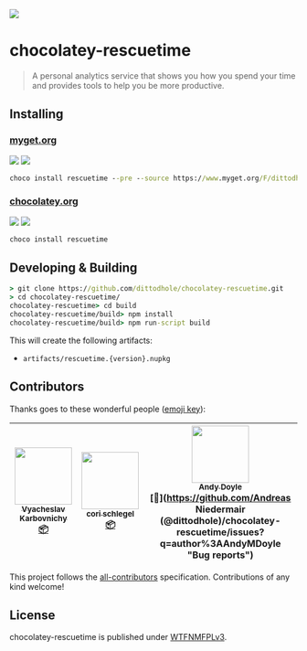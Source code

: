 ![](assets/icon.svg)

#  chocolatey-rescuetime

> A personal analytics service that shows you how you spend your time and provides tools to help you be more productive.

## Installing

### [myget.org][1]

[![](https://img.shields.io/appveyor/ci/dittodhole/chocolatey-rescuetime/develop.svg)][2]
[![](https://img.shields.io/myget/dittodhole/vpre/rescuetime.svg)][1]

```cmd
choco install rescuetime --pre --source https://www.myget.org/F/dittodhole/api/v2
```

### [chocolatey.org][3]

[![](https://img.shields.io/appveyor/ci/dittodhole/chocolatey-rescuetime/master.svg)][4]
[![](https://img.shields.io/chocolatey/v/rescuetime.svg)][3]

```cmd
choco install rescuetime
```

## Developing & Building

```cmd
> git clone https://github.com/dittodhole/chocolatey-rescuetime.git
> cd chocolatey-rescuetime/
chocolatey-rescuetime> cd build
chocolatey-rescuetime/build> npm install
chocolatey-rescuetime/build> npm run-script build
```

This will create the following artifacts:

- `artifacts/rescuetime.{version}.nupkg`

## Contributors

Thanks goes to these wonderful people ([emoji key](https://github.com/kentcdodds/all-contributors#emoji-key)):

<!-- ALL-CONTRIBUTORS-LIST:START - Do not remove or modify this section -->
<!-- prettier-ignore -->
| [<img src="https://avatars1.githubusercontent.com/u/7301634?v=4" width="100px;"/><br /><sub><b>Vyacheslav Karbovnichy</b></sub>](https://github.com/v-karbovnichy)<br />[📦](#platform-v-karbovnichy "Packaging/porting to new platform") | [<img src="https://avatars1.githubusercontent.com/u/46317?v=4" width="100px;"/><br /><sub><b>cori schlegel</b></sub>](http://kinrowan.net)<br />[📦](#platform-cori "Packaging/porting to new platform") | [<img src="https://avatars3.githubusercontent.com/u/307719?v=4" width="100px;"/><br /><sub><b>Andy Doyle</b></sub>](https://andydoyle.org)<br />[🐛](https://github.com/Andreas Niedermair (@dittodhole)/chocolatey-rescuetime/issues?q=author%3AAndyMDoyle "Bug reports") |
| :---: | :---: | :---: |
<!-- ALL-CONTRIBUTORS-LIST:END -->

This project follows the [all-contributors](https://github.com/kentcdodds/all-contributors) specification. Contributions of any kind welcome!

## License

chocolatey-rescuetime is published under [WTFNMFPLv3](https://github.com/dittodhole/WTFNMFPLv3).

[1]: https://www.myget.org/feed/dittodhole/package/nuget/rescuetime
[2]: https://ci.appveyor.com/project/dittodhole/chocolatey-rescuetime/branch/develop
[3]: https://chocolatey.org/packages/rescuetime
[4]: https://ci.appveyor.com/project/dittodhole/chocolatey-rescuetime/branch/master